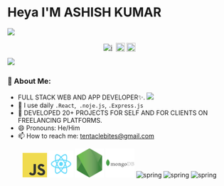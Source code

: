 # Heya I'M ASHISH KUMAR
 <img src="https://github.com/TheDudeThatCode/TheDudeThatCode/blob/master/Assets/Hi.gif" width="29px">
<p align="center">
<a href="https://www.linkedin.com/in/ashish-kumar-3aa50121a/" target="blank"><img align="center"  src="https://media.licdn.com/dms/image/C560BAQHaVYd13rRz3A/company-logo_200_200/0/1638831589865?e=2147483647&v=beta&t=Zq1zixRFUNMSm2Ldgu_hcJAYTL1gWG3VHKXO4kf9lDQ" alt="i" height="20" width="20" /></a>&nbsp;
<a href="https://www.instagram.com/___ashish.x___/" target="blank"><img align="center" src="https://robots.net/wp-content/uploads/2020/03/Photo-by-Tumisu-1-1-600x595.jpg" alt="" height="20" width="20" /></a>
      <a href="https://app.netlify.com/teams/ashishtech16/overview" target="blank"><img align="center" src="https://pbs.twimg.com/profile_images/1413544188411482112/61xGHyIi_400x400.jpg" alt="" height="20" width="20" /></a>
</p>


![](https://camo.githubusercontent.com/992babdffd8c74a1502de375fbdf7e4d54773242/68747470733a2f2f6d656469612e67697068792e636f6d2f6d656469612f53576f536b4e36447854737a71494b4571762f67697068792e676966)

### 🤵 About Me:
- FULL STACK WEB AND APP DEVELOPER✨.
      <img src="https://media.giphy.com/media/WUlplcMpOCEmTGBtBW/giphy.gif" width="30">
- 🤔 I use daily ```.React```,``` .noje.js```, ```.Express.js```
- 🌱 DEVELOPED 20+ PROJECTS  FOR SELF AND FOR CLIENTS ON FREELANCING PLATFORMS.
- 😄 Pronouns: He/Him
- 📫 How to reach me: tentaclebites@gmail.com


<p align="center">
 
<img src="https://raw.githubusercontent.com/github/explore/80688e429a7d4ef2fca1e82350fe8e3517d3494d/topics/javascript/javascript.png" alt="java" width="55" height="55"/> 
<img src="https://raw.githubusercontent.com/github/explore/80688e429a7d4ef2fca1e82350fe8e3517d3494d/topics/react/react.png" alt="mysql" width="55" height="60"/> 
<img src="https://raw.githubusercontent.com/github/explore/80688e429a7d4ef2fca1e82350fe8e3517d3494d/topics/nodejs/nodejs.png" alt="python" width="65" height="65"/>
<img src="https://raw.githubusercontent.com/github/explore/80688e429a7d4ef2fca1e82350fe8e3517d3494d/topics/mongodb/mongodb.png" alt="spring" width="65" height="65"/>
<img src="https://cdn-icons-png.flaticon.com/512/174/174854.png" alt="spring" width="65" height="65"/>
<img src="https://encrypted-tbn0.gstatic.com/images?q=tbn:ANd9GcTRXDbhuCMqA0dm6bdrc7Y-hqwEAloWb49GDfz-PZk&s" alt="spring" width="65" height="65"/>
<img src="https://upload.wikimedia.org/wikipedia/commons/thumb/1/18/ISO_C%2B%2B_Logo.svg/1200px-ISO_C%2B%2B_Logo.svg.png" alt="spring" width="65" height="65"/>

</p>


